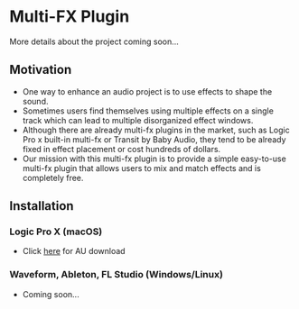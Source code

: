 # Multi-FX Plugin

More details about the project coming soon...

## Motivation
- One way to enhance an audio project is to use effects to shape the sound.
- Sometimes users find themselves using multiple effects on a single track which can lead to multiple disorganized effect windows.
- Although there are already multi-fx plugins in the market, such as Logic Pro x built-in multi-fx or Transit by Baby Audio, they tend to be already fixed in effect placement or cost hundreds of dollars.
- Our mission with this multi-fx plugin is to provide a simple easy-to-use multi-fx plugin that allows users to mix and match effects and is completely free.

## Installation

### Logic Pro X (macOS)
- Click [here]('https://github.com/Howard404/Multi-FX/AU/Multi-FX-Project.pkg') for AU download
### Waveform, Ableton, FL Studio (Windows/Linux)
- Coming soon...
